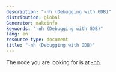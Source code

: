 ```yaml
---
description: "-nh (Debugging with GDB)"
distribution: global
Generator: makeinfo
keywords: "-nh (Debugging with GDB)"
lang: en
resource-type: document
title: "-nh (Debugging with GDB)"
---
```

The node you are looking for is at [-nh](Mode-Options.html#g_t_002dnh).
